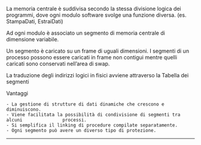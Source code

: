 La memoria centrale è suddivisa secondo la stessa divisione logica dei programmi, dove ogni modulo software svolge una funzione diversa. (es. StampaDati, EstraiDati)

Ad ogni modulo è associato un segmento di memoria centrale di dimensione variabile.

Un segmento è caricato su un frame di uguali dimensioni. I segmenti di un processo possono essere caricati in frame non contigui mentre quelli caricati sono conservati nell’area di swap.

La traduzione degli indirizzi logici in fisici avviene attraverso la Tabella dei segmenti

Vantaggi

```
- La gestione di strutture di dati dinamiche che crescono e diminuiscono.
- Viene facilitata la possibilità di condivisione di segmenti tra alcuni               processi.
- Si semplifica il linking di procedure compilate separatamente.
- Ogni segmento può avere un diverso tipo di protezione.
```

---